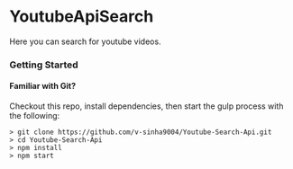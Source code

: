 # YoutubeApiSearch

Here you can search for youtube videos.

### Getting Started


#### Familiar with Git?
Checkout this repo, install dependencies, then start the gulp process with the following:

```
> git clone https://github.com/v-sinha9004/Youtube-Search-Api.git
> cd Youtube-Search-Api
> npm install
> npm start
```